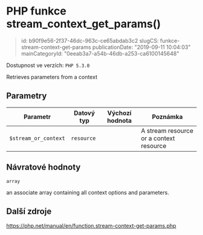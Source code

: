 PHP funkce stream_context_get_params()
================================

> id: b90f9e56-2f37-46dc-963c-ce65abdab3c2
> slugCS: funkce-stream-context-get-params
> publicationDate: "2019-09-11 10:04:03"
> mainCategoryId: "0eeab3a7-a54b-46db-a253-ca6100145648"

Dostupnost ve verzích: `PHP 5.3.0`

Retrieves parameters from a context


Parametry
--------------

| Parametr | Datový typ | Výchozí hodnota | Poznámka |
|-----|-----|-----|-----|
| `$stream_or_context` | `resource` |  | A stream resource or a context resource |


Návratové hodnoty
----------------

`array`

an associate array containing all context options and parameters.

Další zdroje
------------

https://php.net/manual/en/function.stream-context-get-params.php
